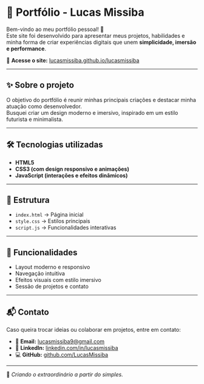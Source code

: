 # 🌌 Portfólio - Lucas Missiba

Bem-vindo ao meu portfólio pessoal! 🚀  
Este site foi desenvolvido para apresentar meus projetos, habilidades e minha forma de criar experiências digitais que unem **simplicidade, imersão e performance**.  

🔗 **Acesse o site:** [lucasmissiba.github.io/lucasmissiba](https://lucasmissiba.github.io/lucasmissiba/)

---

## ✨ Sobre o projeto
O objetivo do portfólio é reunir minhas principais criações e destacar minha atuação como desenvolvedor.  
Busquei criar um design moderno e imersivo, inspirado em um estilo futurista e minimalista.  

---

## 🛠️ Tecnologias utilizadas
- **HTML5**  
- **CSS3 (com design responsivo e animações)**  
- **JavaScript (interações e efeitos dinâmicos)**  

---

## 📂 Estrutura
- `index.html` → Página inicial  
- `style.css` → Estilos principais  
- `script.js` → Funcionalidades interativas  

---

## 🚀 Funcionalidades
- Layout moderno e responsivo  
- Navegação intuitiva  
- Efeitos visuais com estilo imersivo  
- Sessão de projetos e contato  

---

## 📬 Contato
Caso queira trocar ideias ou colaborar em projetos, entre em contato:  

- 📧 **Email:** lucasmissiba9@gmail.com  
- 💼 **LinkedIn:** [linkedin.com/in/lucasmissiba](https://www.linkedin.com/in/lucasmissiba)  
- 💻 **GitHub:** [github.com/LucasMissiba](https://github.com/LucasMissiba)

---

🔹 *Criando o extraordinário a partir do simples.*  
